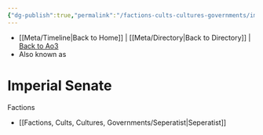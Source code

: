 ```yaml
---
{"dg-publish":true,"permalink":"/factions-cults-cultures-governments/imperial-senate/"}
---
```


- [[Meta/Timeline\|Back to Home]] | [[Meta/Directory\|Back to Directory]] | [Back to Ao3](https://archiveofourown.org/works/19334440/chapters/45992584)
- Also known as

# Imperial Senate

Factions
- [[Factions, Cults, Cultures, Governments/Seperatist\|Seperatist]]
